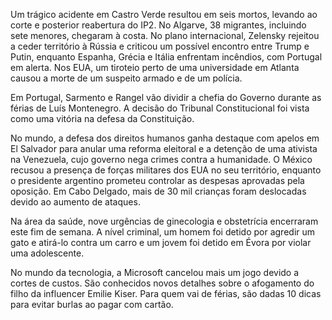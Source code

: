 Um trágico acidente em Castro Verde resultou em seis mortos, levando ao corte e posterior reabertura do IP2. No Algarve, 38 migrantes, incluindo sete menores, chegaram à costa. No plano internacional, Zelensky rejeitou a ceder território à Rússia e criticou um possível encontro entre Trump e Putin, enquanto Espanha, Grécia e Itália enfrentam incêndios, com Portugal em alerta. Nos EUA, um tiroteio perto de uma universidade em Atlanta causou a morte de um suspeito armado e de um polícia.

Em Portugal, Sarmento e Rangel vão dividir a chefia do Governo durante as férias de Luís Montenegro. A decisão do Tribunal Constitucional foi vista como uma vitória na defesa da Constituição.

No mundo, a defesa dos direitos humanos ganha destaque com apelos em El Salvador para anular uma reforma eleitoral e a detenção de uma ativista na Venezuela, cujo governo nega crimes contra a humanidade. O México recusou a presença de forças militares dos EUA no seu território, enquanto o presidente argentino prometeu controlar as despesas aprovadas pela oposição. Em Cabo Delgado, mais de 30 mil crianças foram deslocadas devido ao aumento de ataques.

Na área da saúde, nove urgências de ginecologia e obstetrícia encerraram este fim de semana. A nível criminal, um homem foi detido por agredir um gato e atirá-lo contra um carro e um jovem foi detido em Évora por violar uma adolescente.

No mundo da tecnologia, a Microsoft cancelou mais um jogo devido a cortes de custos. São conhecidos novos detalhes sobre o afogamento do filho da influencer Emilie Kiser. Para quem vai de férias, são dadas 10 dicas para evitar burlas ao pagar com cartão.
